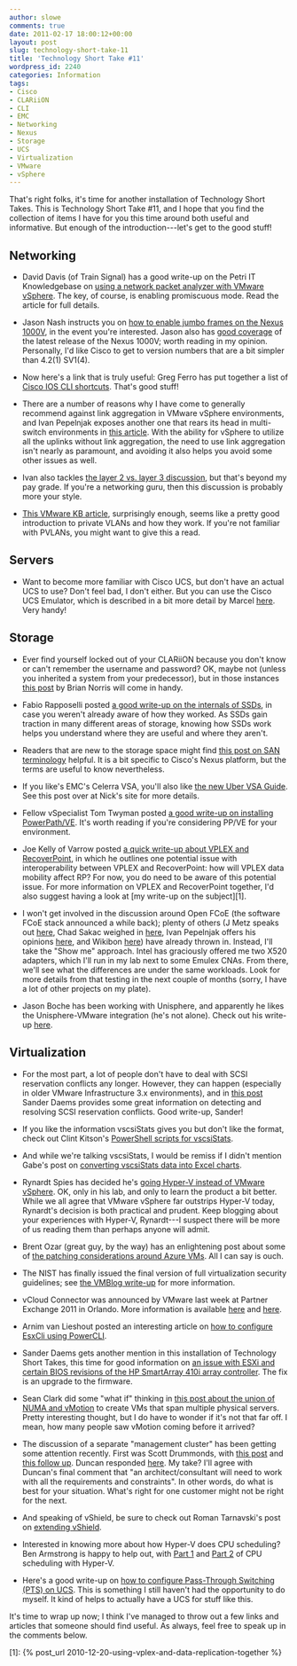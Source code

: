 ```yaml
---
author: slowe
comments: true
date: 2011-02-17 18:00:12+00:00
layout: post
slug: technology-short-take-11
title: 'Technology Short Take #11'
wordpress_id: 2240
categories: Information
tags:
- Cisco
- CLARiiON
- CLI
- EMC
- Networking
- Nexus
- Storage
- UCS
- Virtualization
- VMware
- vSphere
---
```


That's right folks, it's time for another installation of Technology Short Takes. This is Technology Short Take #11, and I hope that you find the collection of items I have for you this time around both useful and informative. But enough of the introduction---let's get to the good stuff!

## Networking

* David Davis (of Train Signal) has a good write-up on the Petri IT Knowledgebase on [using a network packet analyzer with VMware vSphere](http://www.petri.co.il/using-packet-analyzer-on-virtual-network.htm). The key, of course, is enabling promiscuous mode. Read the article for full details.

* Jason Nash instructs you on [how to enable jumbo frames on the Nexus 1000V](http://jasonnash.wordpress.com/2011/02/06/enabling-jumbo-frames-on-the-cisco-nexus-1000v/), in the event you're interested. Jason also has [good coverage](http://jasonnash.wordpress.com/2011/02/02/virtual-networking-gets-even-better-cisco-nexus-1000v-release-4-21-sv14/) of the latest release of the Nexus 1000V; worth reading in my opinion. Personally, I'd like Cisco to get to version numbers that are a bit simpler than 4.2(1) SV1(4).

* Now here's a link that is truly useful: Greg Ferro has put together a list of [Cisco IOS CLI shortcuts](http://etherealmind.com/cisco-ios-cli-shortcuts/). That's good stuff!

* There are a number of reasons why I have come to generally recommend against link aggregation in VMware vSphere environments, and Ivan Pepelnjak exposes another one that rears its head in multi-switch environments in [this article](http://blog.ioshints.info/2011/01/vswitch-in-multi-chassis-link.html). With the ability for vSphere to utilize all the uplinks without link aggregation, the need to use link aggregation isn't nearly as paramount, and avoiding it also helps you avoid some other issues as well.

* Ivan also tackles [the layer 2 vs. layer 3 discussion](http://blog.ioshints.info/2011/02/layer-3-gurus-asleep-at-wheel.html), but that's beyond my pay grade. If you're a networking guru, then this discussion is probably more your style.

* [This VMware KB article](http://kb.vmware.com/kb/1010691), surprisingly enough, seems like a pretty good introduction to private VLANs and how they work. If you're not familiar with PVLANs, you might want to give this a read.

## Servers

* Want to become more familiar with Cisco UCS, but don't have an actual UCS to use? Don't feel bad, I don't either. But you can use the Cisco UCS Emulator, which is described in a bit more detail by Marcel [here](http://blog.nessus.nl/598/cisco-ucs-emulator/). Very handy!

## Storage

* Ever find yourself locked out of your CLARiiON because you don't know or can't remember the username and password? OK, maybe not (unless you inherited a system from your predecessor), but in those instances [this post](http://goingvirtual.wordpress.com/2011/02/02/locked-out-of-navisphere-oh-crp-now-what) by Brian Norris will come in handy.

* Fabio Rapposelli posted [a good write-up on the internals of SSDs](http://juku.it/en/2010/12/14/ssd-demystified/), in case you weren't already aware of how they worked. As SSDs gain traction in many different areas of storage, knowing how SSDs work helps you understand where they are useful and where they aren't.

* Readers that are new to the storage space might find [this post on SAN terminology](http://www.dasblinkenlichten.com/?p=291) helpful. It is a bit specific to Cisco's Nexus platform, but the terms are useful to know nevertheless.

* If you like's EMC's Celerra VSA, you'll also like [the new Uber VSA Guide](http://nickapedia.com/2011/02/05/how-to-uber-new-celerra-uber-vsa-guide/). See this post over at Nick's site for more details.

* Fellow vSpecialist Tom Twyman posted [a good write-up on installing PowerPath/VE](http://tastytech.t3webinc.com/2011/02/how-to-powerpath-virtual-edition-for-vmware/). It's worth reading if you're considering PP/VE for your environment.

* Joe Kelly of Varrow posted [a quick write-up about VPLEX and RecoverPoint](http://blog.virtualtacit.com/post/3029390798/vplex-and-recoverpoint-upward-and-onward), in which he outlines one potential issue with interoperability between VPLEX and RecoverPoint: how will VPLEX data mobility affect RP? For now, you do need to be aware of this potential issue. For more information on VPLEX and RecoverPoint together, I'd also suggest having a look at [my write-up on the subject][1].

* I won't get involved in the discussion around Open FCoE (the software FCoE stack announced a while back); plenty of others (J Metz speaks out [here](http://blogs.cisco.com/datacenter/is-intels-openfcoe-announcement-a-big-deal/), Chad Sakac weighed in [here](http://virtualgeek.typepad.com/virtual_geek/2011/01/native-open-intel-fcoe-software-stack-game-changer-imo.html), Ivan Pepelnjak offers his opinions [here](http://blog.ioshints.info/2011/01/open-fcoe-software-implementation-of.html), and Wikibon [here](http://wikibon.org/blog/hp-and-intel-help-open-the-fcoe-market/)) have already thrown in. Instead, I'll take the "Show me" approach. Intel has graciously offered me two X520 adapters, which I'll run in my lab next to some Emulex CNAs. From there, we'll see what the differences are under the same workloads. Look for more details from that testing in the next couple of months (sorry, I have a lot of other projects on my plate).

* Jason Boche has been working with Unisphere, and apparently he likes the Unisphere-VMware integration (he's not alone). Check out his write-up [here](http://www.boche.net/blog/index.php/2011/02/14/vsphere-integration-with-emc-unisphere/).

## Virtualization

* For the most part, a lot of people don't have to deal with SCSI reservation conflicts any longer. However, they can happen (especially in older VMware Infrastructure 3.x environments), and in [this post](http://blog.vmpros.nl/2010/12/23/vmware-scsi-reservation-conflicts/) Sander Daems provides some great information on detecting and resolving SCSI reservation conflicts. Good write-up, Sander!

* If you like the information vscsiStats gives you but don't like the format, check out Clint Kitson's [PowerShell scripts for vscsiStats](https://community.emc.com/message/527489).

* And while we're talking vscsiStats, I would be remiss if I didn't mention Gabe's post on [converting vscsiStats data into Excel charts](http://www.gabesvirtualworld.com/?p=1022).

* Rynardt Spies has decided he's [going Hyper-V instead of VMware vSphere](http://virtualvcp.com/news/158-why-im-swapping-vsphere-for-hyper-v). OK, only in his lab, and only to learn the product a bit better. While we all agree that VMware vSphere far outstrips Hyper-V today, Rynardt's decision is both practical and prudent. Keep blogging about your experiences with Hyper-V, Rynardt---I suspect there will be more of us reading them than perhaps anyone will admit.

* Brent Ozar (great guy, by the way) has an enlightening post about some of [the patching considerations around Azure VMs](http://theinfoboom.com/articles/why-azure-vms-will-fail/). All I can say is ouch.

* The NIST has finally issued the final version of full virtualization security guidelines; see [the VMBlog write-up](http://vmblog.com/archive/2011/02/02/nist-issues-final-version-of-full-virtualization-security-guidelines.aspx) for more information.

* vCloud Connector was announced by VMware last week at Partner Exchange 2011 in Orlando. More information is available [here](http://it20.info/2011/02/vmware-vcloud-connector-on-the-way-to-the-hybrid-clouds/) and [here](http://blogs.vmware.com/rethinkit/2011/02/vcloud-connector-makes-hybrid-cloud-management-easy.html).

* Arnim van Lieshout posted an interesting article on [how to configure EsxCli using PowerCLI](http://www.van-lieshout.com/2011/01/esxcli-powercli/).

* Sander Daems gets another mention in this installation of Technology Short Takes, this time for good information on [an issue with ESXi and certain BIOS revisions of the HP SmartArray 410i array controller](http://blog.vmpros.nl/2010/12/23/vmware-esxi-4-1-installation-hangs-on-multiextent-loaded-succesfully-hp-dl380-g7/). The fix is an upgrade to the firmware.

* Sean Clark did some "what if" thinking in [this post about the union of NUMA and vMotion](http://seanclark.us/?p=350) to create VMs that span multiple physical servers. Pretty interesting thought, but I do have to wonder if it's not that far off. I mean, how many people saw vMotion coming before it arrived?

* The discussion of a separate "management cluster" has been getting some attention recently. First was Scott Drummonds, with [this post](http://vpivot.com/2011/02/02/vshield-vcenter-and-management-clusters/) and [this follow up](http://vpivot.com/2011/02/14/vshield-clarification/). Duncan responded [here](http://www.yellow-bricks.com/2011/02/14/management-cluster-vshield-resiliency/). My take? I'll agree with Duncan's final comment that "an architect/consultant will need to work with all the requirements and constraints". In other words, do what is best for your situation. What's right for one customer might not be right for the next.

* And speaking of vShield, be sure to check out Roman Tarnavski's post on [extending vShield](http://blog.romant.net/vmware/extending-vshield/).

* Interested in knowing more about how Hyper-V does CPU scheduling? Ben Armstrong is happy to help out, with [Part 1](http://blogs.msdn.com/b/virtual_pc_guy/archive/2011/02/14/hyper-v-cpu-scheduling-part-1.aspx) and [Part 2](http://blogs.msdn.com/b/virtual_pc_guy/archive/2011/02/15/hyper-v-cpu-scheduling-part-2.aspx) of CPU scheduling with Hyper-V.

* Here's a good write-up on [how to configure Pass-Through Switching (PTS) on UCS](http://vblog.wwtlab.com/2011/02/14/configuring-pass-through-switching-pts-within-ucs-using-the-virtual-interface-card-vic-2/). This is something I still haven't had the opportunity to do myself. It kind of helps to actually have a UCS for stuff like this.

It's time to wrap up now; I think I've managed to throw out a few links and articles that someone should find useful. As always, feel free to speak up in the comments below.

[1]: {% post_url 2010-12-20-using-vplex-and-data-replication-together %}
